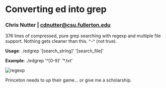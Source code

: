 # Converting ed into grep
### Chris Nutter | cdnutter@csu.fullerton.edu

376 lines of compressed, pure grep searching with regexp and multiple file support. Nothing gets cleaner than this. ^-^ (not true).


**__Usage__**: ./edgrep '[search_string]' '[search_file]'

**__Example__**: ./edgrep '^[0-9]' '*.txt'

![regexp](https://static1.squarespace.com/static/572d25ecd210b899879359a5/t/572d270375bcc0a8d9626523/1527210047547/RegEx+Cheatsheet)

Princeton needs to up their game... or give me a scholarship.
